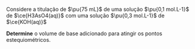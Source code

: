 Considere a titulação de $\pu{75 mL}$ de uma solução $\pu{0,1 mol.L-1}$ de $\ce{H3AsO4(aq)}$ com uma solução $\pu{0,3 mol.L-1}$ de $\ce{KOH(aq)}$

**Determine** o volume de base adicionado para atingir os pontos estequiométricos.